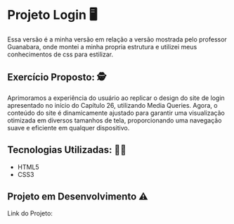 <h1>Projeto Login 🖥️ </h1> 

<p>
    Essa versão é a minha versão em relação a versão mostrada pelo professor Guanabara, onde montei a minha propria estrutura e utilizei meus conhecimentos de css para estilizar.
</p>

<h2> Exercício Proposto: 🕵️ </h2>

<p> 
   Aprimoramos a experiência do usuário ao replicar o design do site de login apresentado no início do Capítulo 26, utilizando Media Queries. Agora, o conteúdo do site é dinamicamente ajustado para garantir uma visualização otimizada em diversos tamanhos de tela, proporcionando uma navegação suave e eficiente em qualquer dispositivo.
</p>

<h2> Tecnologias Utilizadas: 👩‍💻 </h2>
  <ul> 
    <li>HTML5</li>
    <li>CSS3</li>
  </ul>

  <h2> Projeto em Desenvolvimento ⚠️ </h2>
  
 <p>Link do Projeto: <a href="#"></a></p>
